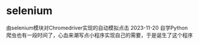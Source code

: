 # selenium
由selenium模块对Chromedriver实现的自动模拟点击
2023-11-20
自学Python爬虫也有一段时间了，心血来潮写点小程序实现自己的需要，于是诞生了这个程序
